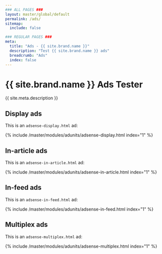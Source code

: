 ```yaml
---
### ALL PAGES ###
layout: master/global/default
permalink: /ads/
sitemap:
  include: false

### REGULAR PAGES ###
meta:
  title: "Ads - {{ site.brand.name }}"
  description: "Test {{ site.brand.name }} ads"
  breadcrumb: "Ads"
  index: false
---
```

# {{ site.brand.name }} Ads Tester
{{ site.meta.description }}

## Display ads
This is an `adsense-display.html` ad:

{% include /master/modules/adunits/adsense-display.html index="1" %}

## In-article ads
This is an `adsense-in-article.html` ad:

{% include /master/modules/adunits/adsense-in-article.html index="1" %}

## In-feed ads
This is an `adsense-in-feed.html` ad:

{% include /master/modules/adunits/adsense-in-feed.html index="1" %}

## Multiplex ads
This is an `adsense-multiplex.html` ad:

{% include /master/modules/adunits/adsense-multiplex.html index="1" %}


<script>
  Manager.ready(function () {
    Manager.account().import()
    .then(function (Account) {
      var account = new Account();

      account.resolve()
      .then(function (properties) {
        accountData = properties;

        console.log('.account().resolve()', accountData);

        console.log('-----1')
        account.handleAccount({
          plan: {
            id: 'premium',
          }
        })
        console.log('-----2')

        return resolve(accountData)
      })
      .catch(function (e) {
        console.log('--- 1', e)
        return reject(e);
      })
    })
    .catch(function (e) {
        console.log('--- 2', e)
      return reject(e);
    })
  })
</script>

